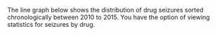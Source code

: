 The line graph below shows the distribution of drug seizures sorted chronologically between 2010 to 2015. You have the option of viewing statistics for seizures by drug.